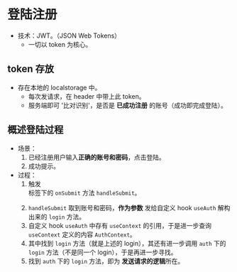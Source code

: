 # 登陆注册

- 技术：JWT。（JSON Web Tokens）
  - 一切以 token 为核心。

## token 存放

- 存在本地的 localstorage 中。
  - 每次发请求，在 header 中带上此 token。
  - 服务端即可 '比对识别'，是否是 **已成功注册** 的账号（成功即完成登陆）。

## 概述登陆过程

- 场景：
  1. 已经注册用户输入**正确的账号和密码**，点击登陆。
  2. 成功提示。
- 过程：
  1. 触发 <form> 标签下的 `onSubmit` 方法 `handleSubmit`。
  2. `handleSubmit` 取到账号和密码，**作为参数** 发给自定义 hook `useAuth` 解构出来的 `login` 方法。
  3. 自定义 hook `useAuth` 中存有 `useContext` 的引用，于是进一步查询 `useContext` 定义的内容 `AuthContext`。
  4. 其中找到 `login` 方法（就是上述的 login），其还有进一步调用 `auth` 下的 `login` 方法（不是同一个 login），于是再进一步寻找。
  5. 找到 `auth` 下的 `login` 方法，即为 **发送请求的逻辑**所在。
